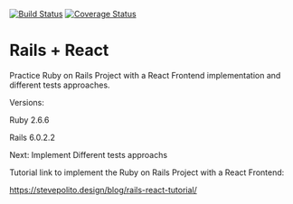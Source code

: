 [![Build Status](https://travis-ci.com/jehcriss42/rails_react.svg?branch=master)](https://travis-ci.com/jehcriss42/rails_react)
[![Coverage Status](https://coveralls.io/repos/github/jehcriss42/rails_react/badge.svg?branch=master)](https://coveralls.io/github/jehcriss42/rails_react?branch=master)

# Rails + React

Practice Ruby on Rails Project with a React Frontend implementation and different tests approaches. 


Versions:

Ruby 2.6.6

Rails 6.0.2.2

Next: Implement Different tests approachs







Tutorial link to implement the Ruby on Rails Project with a React Frontend:

https://stevepolito.design/blog/rails-react-tutorial/

